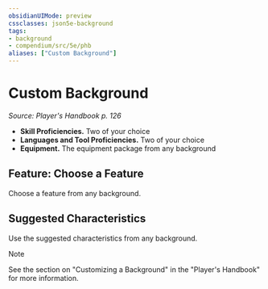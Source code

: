 ```yaml
---
obsidianUIMode: preview
cssclasses: json5e-background
tags:
- background
- compendium/src/5e/phb
aliases: ["Custom Background"]
---
```

# Custom Background
*Source: Player's Handbook p. 126*  

- **Skill Proficiencies.** Two of your choice  
- **Languages and Tool Proficiencies.** Two of your choice  
- **Equipment.** The equipment package from any background  


## Feature: Choose a Feature

Choose a feature from any background.

## Suggested Characteristics

Use the suggested characteristics from any background.

> [!note]
> See the section on "Customizing a Background" in the "Player's Handbook" for more information.